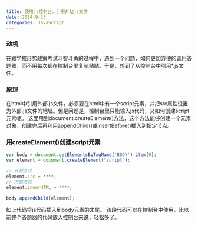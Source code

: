 ```yaml
---
title: 使用js控制台，引用外站js文件
date: 2014-9-13
categories: JavaScript
---
```

### 动机

在跟学校形势政策考试斗智斗勇的过程中，遇到一个问题，如何更加方便的调用答题器，而不用每次都在控制台里复制粘贴。于是，想到了从控制台中引用*.js文件。

### 原理

在html中引用外部.js文件，必须要在html中有一个script元素，并把src属性设置为外部.js文件的地址。但是问题是，控制台里只能输入js代码，又如何创建script元素呢。
这里用到document.createElement()方法，这个方法能够创建一个元素对象，创建完后再利用appendChild()或insertBefore()插入到指定节点。

### 用createElement()创建script元素
```JavaScript
var body = document.getElementsByTagName('BODY').item(0);
var element = document.createElement("script");

// 外部方式
element.src = ****;
// 内部方式
element.innerHTML = ****;

body.appendChild(element);
```
如上代码将js代码插入到body元素的末尾。
该段代码可以在控制台中使用，比以前整个答题器的代码放入控制台来说，轻松多了。
